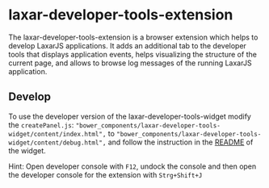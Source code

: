 # laxar-developer-tools-extension

The laxar-developer-tools-extension is a browser extension which helps to develop LaxarJS applications.
It adds an additional tab to the developer tools that displays application events, helps visualizing the structure of the current page, and allows to browse log messages of the running LaxarJS application.


## Develop

To use the developer version of the laxar-developer-tools-widget modify the `createPanel.js`:
`"bower_components/laxar-developer-tools-widget/content/index.html",` to    `"bower_components/laxar-developer-tools-widget/content/debug.html",` and follow the instruction in the
[README](https://github.com/LaxarJS/ax-developer-tools-widget) of the widget.


Hint: Open developer console with `F12`, undock the console and then open the developer console for the extension with `Strg+Shift+J`
